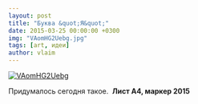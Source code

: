 ```yaml
---
layout: post
title: "Буква &quot;Я&quot;"
date: 2015-03-25 00:00:00 +0300
img: "VAomHG2Uebg.jpg"
tags: [art, идеи]
author: vlaim
---
```


[![VAomHG2Uebg](/blog/assets/img/VAomHG2Uebg.jpg)](/blog/assets/img/VAomHG2Uebg.jpg)

Придумалось сегодня такое.  **Лист А4, маркер 2015**